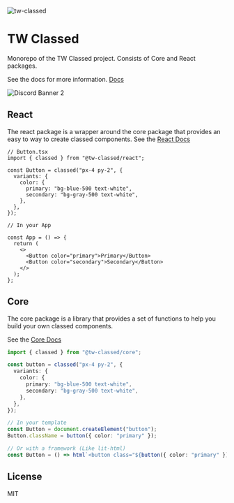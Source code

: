 ![tw-classed](https://raw.githubusercontent.com/sannajammeh/tw-classed/master/tw-classed.jpg)

# TW Classed

Monorepo of the TW Classed project. Consists of Core and React packages.

See the docs for more information. [Docs](https://tw-classed.vercel.app)

![Discord Banner 2](https://discordapp.com/api/guilds/1049812722319118416/widget.png?style=banner2)

## React

The react package is a wrapper around the core package that provides an easy to way to create classed components. See the [React Docs](https://tw-classed.vercel.app)

```tsx
// Button.tsx
import { classed } from "@tw-classed/react";

const Button = classed("px-4 py-2", {
  variants: {
    color: {
      primary: "bg-blue-500 text-white",
      secondary: "bg-gray-500 text-white",
    },
  },
});

// In your App

const App = () => {
  return (
    <>
      <Button color="primary">Primary</Button>
      <Button color="secondary">Secondary</Button>
    </>
  );
};
```


## Core

The core package is a library that provides a set of functions to help you build your own classed components.

See the [Core Docs](https://tw-classed.vercel.app/core/Introduction)

```ts
import { classed } from "@tw-classed/core";

const button = classed("px-4 py-2", {
  variants: {
    color: {
      primary: "bg-blue-500 text-white",
      secondary: "bg-gray-500 text-white",
    },
  },
});

// In your template
const Button = document.createElement("button");
Button.className = button({ color: "primary" });

// Or with a framework (Like lit-html)
const Button = () => html`<button class="${button({ color: "primary" })}" />`;
```

## License

MIT
